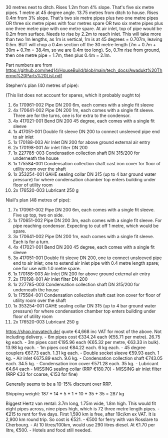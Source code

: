 30 metres next to ditch. Rises 1.2m from 4% slope. That's five six metre pipes.
1 metre at 45 degree angle.
13.75 metres from ditch to house. Rises 0.4m from 3% slope. That's two six metre pipes plus two one metre pipes OR three six metre pipes with four metres spare OR two six metre pipes plus one three metre pipe with one metre spare.
At air inlet, top of pipe would be 0.2m from surface.
Needs to rise by 2.2m to reach inlet. This will take more than two 1m lengths,
as 1m is vertical, 1m is at 45 degrees = 0.707m, leaving 0.5m.
BUT will chop a 0.4m section off the 30 metre length (7m + 0.7m + 30m + 0.7m = 38.4m,
so we are 0.4m too long). So, 0.7m rise from ground, then one
metre pipe = 1.7m, then plus 0.4m = 2.1m.


Part numbers are from https://github.com/ned14/HouseBuild/blob/main/tech_docs/Awadukt%20Thermo%20Parts%20List.pdf

Stephen's plan (40 metres of pipe):

(This list does not account for spares, which it probably ought to)

1. 6x 170961-002 Pipe DN 200 6m, each comes with a single fit sleeve
2. 4x 170641-002 Pipe DN 200 1m, each comes with a single fit sleeve. Three are for the turns, one is for extra to the condensor.
3. 4x 417021-001 Bend DN 200 45 degree, each comes with a single fit sleeve
4. 1x 417051-001 Double fit sleeve DN 200 to connect unsleeved pipe end to air inlet
5. 1x 170188-003 Air Inlet DN 200 for above ground external air entry
6. 2x 170198-001 Air inlet filter DN 200
7. 1x 227785-003 Condensation collection shaft DN 315/200 for underneath the house
8. 1x 175584-001 Condensation collection shaft cast iron cover for floor of utility room over the shaft
9. 1x 353254-001 GAHE sealing collar DN 315 (up to 4 bar ground water pressure) for where condensation chamber top enters building under floor of utility room
10. 2x 176520-003 Lubricant 250 g


Niall's plan (48 metres of pipe):

1. 7x 170961-002 Pipe DN 200 6m, each comes with a single fit sleeve. Five up top, two on side.
2. 1x 170651-002 Pipe DN 200 3m, each comes with a single fit sleeve. For pipe reaching condensor. Expecting to cut off 1 metre, which would be spare.
3. 3x 170641-002 Pipe DN 200 1m, each comes with a single fit sleeve. Each is for a turn.
4. 4x 417021-001 Bend DN 200 45 degree, each comes with a single fit sleeve
5. 3x 417051-001 Double fit sleeve DN 200, one to connect unsleeved pipe end to air inlet; one to extend air inlet pipe with 0.4 metre length spare; one for use with 1.0 metre spare.
6. 1x 170188-003 Air Inlet DN 200 for above ground external air entry
7. 2x 170198-001 Air inlet filter DN 200
8. 1x 227785-003 Condensation collection shaft DN 315/200 for underneath the house
9. 1x 175584-001 Condensation collection shaft cast iron cover for floor of utility room over the shaft
10. 1x 353254-001 GAHE sealing collar DN 315 (up to 4 bar ground water pressure) for where condensation chamber top enters building under floor of utility room
11. 2x 176520-003 Lubricant 250 g

https://shop.inovatech.de/ quote €4,668 inc VAT for most of the above. Not including delivery.
    - 6m pipes cost €334.24 each (€55.71 per metre). 26.75 kg each.
    - 3m pipes cost €195.96 each (€65.32 per metre, €63.33 in bulk). 13.98 kg each.
    - 1m pipes cost €84.22 each. 6 kg each.
    - 45 degree couplers €67.73 each. 1.31 kg each.
    - Double socket sleeve €59.93 each. 1 kg.
    - Air inlet €675.89 each. 9.6 kg.
    - Condensation collection shaft €743.05 each. 34.5 kg.
    - Condensation iron cover €571.28 each. 35 kg.
    - Lubricant €4.64 each
    - MISSING sealing collar (RRP €180.70)
    - MISSING air inlet filter (RRP €33 for coarse, €153 for fine)
    
Generally seems to be a 10-15% discount over RRP.

Shipping weight: 187 + 14 + 5 + 1 + 10 + 35 + 35 = 287 kg

Biggest Hertz van rental: 3.7m long, 1.75m wide, 1.8m high. This would fit eight pipes across, nine pipes high, which is 72 three metre length pipes.
    - €215 to rent for five days. First 1,590 km is free, after 19c/km ex VAT. It is 2,900 km round trip. So cost is €521.
    - €500 for ferry with van Rosslare to Cherbourg.
    - At 10 litres/100km, would use 290 litres diesel. At €1.70 per litre, €500.
    - Hotels and food still needed.

